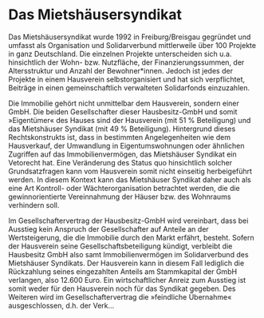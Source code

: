 # Das Mietshäusersyndikat

Das Mietshäusersyndikat wurde 1992 in Freiburg/Breisgau gegründet und umfasst als Organisation und Solidarverbund mittlerweile über 100 Projekte in ganz Deutschland. Die einzelnen Projekte unterscheiden sich u.a. hinsichtlich der Wohn- bzw. Nutzfläche, der Finanzierungssummen, der Altersstruktur und Anzahl der Bewohner*innen. Jedoch ist jedes der Projekte in einem Hausverein selbstorganisiert und hat sich verpflichtet, Beiträge in einen gemeinschaftlich verwalteten Solidarfonds einzuzahlen.

Die Immobilie gehört nicht unmittelbar dem Hausverein, sondern einer GmbH. Die beiden Gesellschafter dieser Hausbesitz-GmbH und somit »Eigentümer« des Hauses sind der Hausverein (mit 51 % Beteiligung) und das Mietshäuser Syndikat (mit 49 % Beteiligung). Hintergrund dieses Rechtskonstrukts ist, dass in bestimmten Angelegenheiten wie dem Hausverkauf, der Umwandlung in Eigentumswohnungen oder ähnlichen Zugriffen auf das Immobilienvermögen, das Mietshäuser Syndikat ein Vetorecht hat. Eine Veränderung des Status quo hinsichtlich solcher Grundsatzfragen kann vom Hausverein somit nicht einseitig herbeigeführt werden. In diesem Kontext kann das Mietshäuser Syndikat daher auch als eine Art Kontroll- oder Wächterorganisation betrachtet werden, die die gewinnorientierte Vereinnahmung der Häuser bzw. des Wohnraums verhindern soll.

Im Gesellschaftervertrag der Hausbesitz-GmbH wird vereinbart, dass bei Ausstieg kein Anspruch der Gesellschafter auf Anteile an der Wertsteigerung, die die Immobilie durch den Markt erfährt, besteht. Sofern der Hausverein seine Gesellschaftsbeteiligung kündigt, verbleibt die Hausbesitz GmbH also samt Immobilienvermögen im Solidarverbund des Mietshäuser Syndikats. Der Hausverein kann in diesem Fall lediglich die Rückzahlung seines eingezahlten Anteils am Stammkapital der GmbH verlangen, also 12.600 Euro. Ein wirtschaftlicher Anreiz zum Ausstieg ist somit weder für den Hausverein noch für das Syndikat gegeben. Des Weiteren wird im Gesellschaftervertrag die »feindliche Übernahme« ausgeschlossen, d.h. der Verk...
